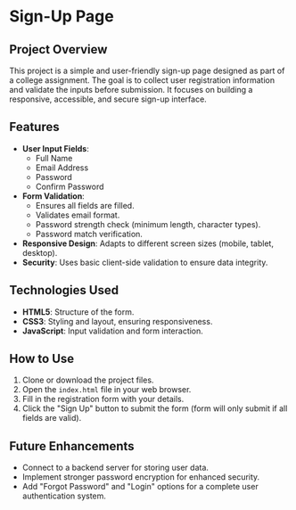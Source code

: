 
# Sign-Up Page

## Project Overview
This project is a simple and user-friendly sign-up page designed as part of a college assignment. The goal is to collect user registration information and validate the inputs before submission. It focuses on building a responsive, accessible, and secure sign-up interface.

## Features
- **User Input Fields**: 
  - Full Name
  - Email Address
  - Password
  - Confirm Password
- **Form Validation**:
  - Ensures all fields are filled.
  - Validates email format.
  - Password strength check (minimum length, character types).
  - Password match verification.
- **Responsive Design**: Adapts to different screen sizes (mobile, tablet, desktop).
- **Security**: Uses basic client-side validation to ensure data integrity.
  
## Technologies Used
- **HTML5**: Structure of the form.
- **CSS3**: Styling and layout, ensuring responsiveness.
- **JavaScript**: Input validation and form interaction.
  
## How to Use
1. Clone or download the project files.
2. Open the `index.html` file in your web browser.
3. Fill in the registration form with your details.
4. Click the "Sign Up" button to submit the form (form will only submit if all fields are valid).

## Future Enhancements
- Connect to a backend server for storing user data.
- Implement stronger password encryption for enhanced security.
- Add "Forgot Password" and "Login" options for a complete user authentication system.
